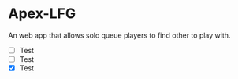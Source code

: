 # Apex-LFG
An web app that allows solo queue players to find other to play with.

-[ ] Test
-[ ] Test
-[X] Test
